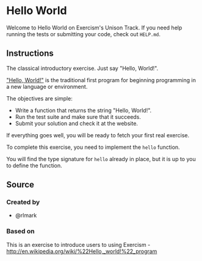 # Hello World

Welcome to Hello World on Exercism's Unison Track.
If you need help running the tests or submitting your code, check out `HELP.md`.

## Instructions

The classical introductory exercise. Just say "Hello, World!".

["Hello, World!"](http://en.wikipedia.org/wiki/%22Hello,_world!%22_program) is
the traditional first program for beginning programming in a new language
or environment.

The objectives are simple:

- Write a function that returns the string "Hello, World!".
- Run the test suite and make sure that it succeeds.
- Submit your solution and check it at the website.

If everything goes well, you will be ready to fetch your first real exercise.

To complete this exercise, you need to implement the `hello` function.

You will find the type signature for `hello` already in place,
but it is up to you to define the function.

## Source

### Created by

- @rlmark

### Based on

This is an exercise to introduce users to using Exercism - http://en.wikipedia.org/wiki/%22Hello,_world!%22_program
